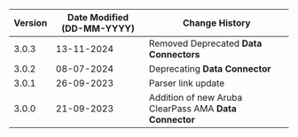 | **Version** | **Date Modified (DD-MM-YYYY)** | **Change History**                                                 |
|-------------|--------------------------------|--------------------------------------------------------------------|
| 3.0.3       |   13-11-2024                   |    Removed Deprecated **Data Connectors**                          |
| 3.0.2       |   08-07-2024                   |	Deprecating **Data Connector**          						|
| 3.0.1       |   26-09-2023                   |	Parser link update          						            |
| 3.0.0       |   21-09-2023                   |	Addition of new Aruba ClearPass AMA **Data Connector**          |